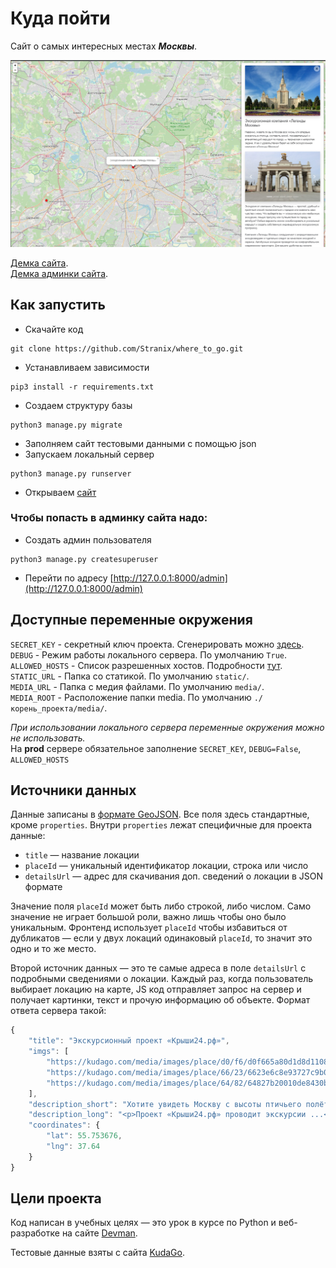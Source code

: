 # Куда пойти

Сайт о самых интересных местах **_Москвы_**.

![screenshot site](https://github.com/Stranix/where_to_go/blob/master/static/promo.jpg?raw=true)

[Демка сайта](https://devmanorg.github.io/where-to-go-frontend/).  
[Демка админки сайта](https://devmanorg.github.io/where-to-go-frontend/).

## Как запустить

* Скачайте код
```shell
git clone https://github.com/Stranix/where_to_go.git
```

* Устанавливаем зависимости
```shell
pip3 install -r requirements.txt
```

* Создаем структуру базы
```shell
python3 manage.py migrate
```

* Заполняем сайт тестовыми данными с помощью json
* Запускаем локальный сервер
```shell
python3 manage.py runserver
```

* Открываем [сайт](http://127.0.0.1:8000/)

### Чтобы попасть в админку сайта надо:
* Создать админ пользователя
```shell
python3 manage.py createsuperuser
```
* Перейти по адресу [http://127.0.0.1:8000/admin](http://127.0.0.1:8000/admin)



## Доступные переменные окружения
`SECRET_KEY` - секретный ключ проекта. Сгенерировать можно [здесь](https://djecrety.ir/).  
`DEBUG` - Режим работы локального сервера. По умолчанию `True`.  
`ALLOWED_HOSTS` - Список разрешенных хостов. Подробности [тут](https://docs.djangoproject.com/en/4.2/ref/settings/#allowed-hosts).  
`STATIC_URL` - Папка со статикой. По умолчанию `static/`.  
`MEDIA_URL` - Папка с медия файлами. По умолчанию `media/`.  
`MEDIA_ROOT` - Расположение папки media. По умолчанию `./корень_проекта/media/`.

_При использовании локального сервера переменные окружения можно не использовать._  
На **prod** сервере обязательное заполнение `SECRET_KEY`, `DEBUG=False`, `ALLOWED_HOSTS`   

## Источники данных

Данные записаны в [формате GeoJSON](https://ru.wikipedia.org/wiki/GeoJSON). Все поля здесь стандартные, кроме `properties`. Внутри `properties` лежат специфичные для проекта данные:

* `title` — название локации
* `placeId` — уникальный идентификатор локации, строка или число
* `detailsUrl` — адрес для скачивания доп. сведений о локации в JSON формате

Значение поля `placeId` может быть либо строкой, либо числом. Само значение не играет большой роли, важно лишь чтобы оно было уникальным. Фронтенд использует `placeId` чтобы избавиться от дубликатов — если у двух локаций одинаковый `placeId`, то значит это одно и то же место.

Второй источник данных — это те самые адреса в поле `detailsUrl` c подробными сведениями о локации. Каждый раз, когда пользователь выбирает локацию на карте, JS код отправляет запрос на сервер и получает картинки, текст и прочую информацию об объекте. Формат ответа сервера такой:

```javascript
{
    "title": "Экскурсионный проект «Крыши24.рф»",
    "imgs": [
        "https://kudago.com/media/images/place/d0/f6/d0f665a80d1d8d110826ba797569df02.jpg",
        "https://kudago.com/media/images/place/66/23/6623e6c8e93727c9b0bb198972d9e9fa.jpg",
        "https://kudago.com/media/images/place/64/82/64827b20010de8430bfc4fb14e786c19.jpg",
    ],
    "description_short": "Хотите увидеть Москву с высоты птичьего полёта?",
    "description_long": "<p>Проект «Крыши24.рф» проводит экскурсии ...</p>",
    "coordinates": {
        "lat": 55.753676,
        "lng": 37.64
    }
}
```

## Цели проекта

Код написан в учебных целях — это урок в курсе по Python и веб-разработке на сайте [Devman](https://dvmn.org).

Тестовые данные взяты с сайта [KudaGo](https://kudago.com).